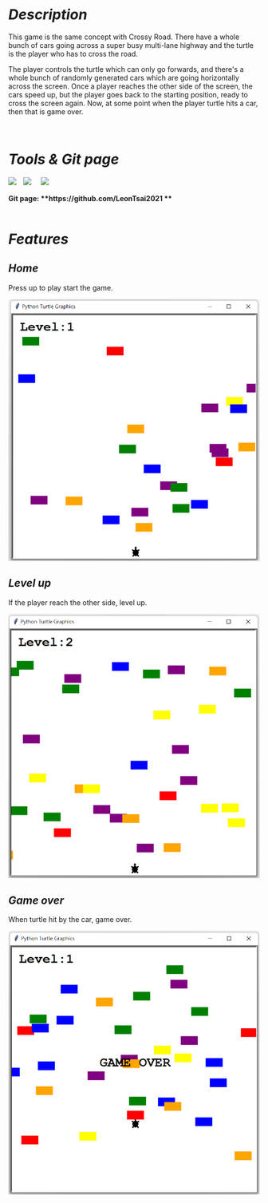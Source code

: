 # <Strong>_Description_</Strong>

This game is the same concept with Crossy Road. There have a whole bunch of cars going across a super busy multi-lane highway and the turtle is the player who has to cross the road. 

The player controls the turtle which can only go forwards, and there's a whole bunch of randomly generated cars which are going horizontally across the screen. Once a player reaches the other side of the screen, the cars speed up, but the player goes back to the starting position, ready to cross the screen again. Now, at some point when the player turtle hits a car, then that is game over.

<br  />

# <Strong>_Tools & Git page_</Strong>

<img align = "left" width = "30px" src = "https://upload.wikimedia.org/wikipedia/commons/thumb/9/9a/Visual_Studio_Code_1.35_icon.svg/2048px-Visual_Studio_Code_1.35_icon.svg.png" />
<img align = "left" width = "35px" src = "https://encrypted-tbn0.gstatic.com/images?q=tbn:ANd9GcSmGZh-nLwf0EhKWSEHxrZ3VE50o0zvol2ZHXPCdu2oFd6220h3&s">
<img align = "left" width = "30px" src = "https://upload.wikimedia.org/wikipedia/commons/thumb/3/3f/Git_icon.svg/1024px-Git_icon.svg.png">
<br />
<br />
<strong>Git page: **https://github.com/LeonTsai2021 **</strong> 
<br  />



<br  />

# <Strong>_Features_</Strong>

## <Strong>_Home_</Strong>
Press up to play start the game.

<img src = "./screenshot/Home.png">

## <Strong>_Level up_</Strong>
If the player reach the other side, level up.

<img src = "./screenshot/Levelup.png">

## <Strong>_Game over_</Strong>
When turtle hit by the car, game over.

<img src = "./screenshot/Gameover.png">

<br  />
